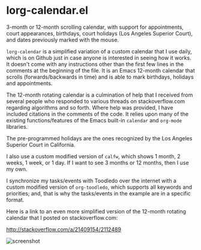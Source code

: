 lorg-calendar.el
================

3-month or 12-month scrolling calendar, with support for appointments, court appearances, birthdays, court holidays (Los Angeles Superior Court), and dates previously marked with the mouse.

`lorg-calendar` is a simplified variation of a custom calendar that I use daily, which is on Github just in case anyone is interested in seeing how it works.  It doesn't come with any instructions other than the first few lines in the comments at the beginning of the file.  It is an Emacs 12-month calendar that scrolls (forwards/backwards in time) and is able to mark birthdays, holidays and appointments.

The 12-month rotating calendar is a culmination of help that I received from several people who responded to various threads on stackoverflow.com regarding algorithms and so forth.  Where help was provided, I have included citations in the comments of the code.  It relies upon many of the existing functions/features of the Emacs built-in `calendar` and `org-mode` libraries.

The pre-programmed holidays are the ones recognized by the Los Angeles Superior Court in California.

I also use a custom modified version of `calfw`, which shows 1 month, 2 weeks, 1 week, or 1 day.  If I want to see 3 months or 12 months, then I use my own.

I synchronize my tasks/events with Toodledo over the internet with a custom modified version of `org-toodledo`, which supports all keywords and priorities; and, that is why the tasks/events in the example are in a specific format.

Here is a link to an even more simplified version of the 12-month rotating calendar that I posted on stackoverflow.com:

http://stackoverflow.com/a/21409154/2112489

![screenshot](http://www.lawlist.com/images/calendar_example.png)